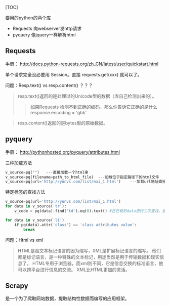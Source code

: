 [TOC]


要用的python的两个库
- Requests 向webserver发http请求
- pyquery 像jquery一样解析html


## Requests

手册： http://docs.python-requests.org/zh_CN/latest/user/quickstart.html




单个请求完全没必要用 Session。直接 requests.get(xxx) 就可以了。


问题：Resp.text() vs resp.content() ？？？
> resp.text()返回的是处理过的Unicode型的数据（库自己检测出来的）。  
>> 如果Requests 检测不到正确的编码，那么你告诉它正确的是什么  
>> response.encoding = 'gbk'

> resp.content()返回的是bytes型的原始数据。




## pyquery

手册： http://pythonhosted.org/pyquery/attributes.html

三种加载方法
```python
v_source=pq("")   ---直接加载一个html串
v_source=pq(filename=path_to_html_file)  ---加载位于指定路径下的html文件
v_source=pq(url='http://yunvs.com/list/mai_1.html')    ---加载url地址直接进行解析
```

特定标签的查找方法
```python
v_source=pq(url='http://yunvs.com/list/mai_1.html')  
for data in v_source('tr'):
    v_code = pq(data).find('td').eq(0).text() #在已有的data进行二次查找，查找属性td=0的dom。

for data in v_source('li')
	if pq(data).attr('class') == 'class attributes value':
		break
```

问题：Html vs xml
> HTML是超文本标记语言的因为缩写，XML是扩展标记语言的缩写。
他们都是标记语言，是一种特殊的文本标记，用途当然是用于传输数据和现实信息了。
HTML专用于浏览器，而xml则不同，它是信息交换的标准语言，他可以跨平台进行信息的交流。
XML比HTML更加的灵活。


## Scrapy

是一个为了爬取网站数据，提取结构性数据而编写的应用框架。 


